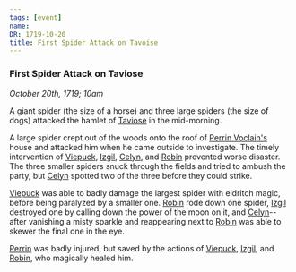 ```yaml
---
tags: [event]
name:
DR: 1719-10-20
title: First Spider Attack on Tavoise
---
```

### First Spider Attack on Taviose
*October 20th, 1719; 10am*

A giant spider (the size of a horse) and three large spiders (the size of dogs) attacked the hamlet of [Taviose](<../../../../gazetteer/greater-sembara/sembara/barony-of-aveil/cleenseau-region/taviose.md>) in the mid-morning. 

A large spider crept out of the woods onto the roof of [Perrin Voclain's](<../../../../people/sembarans/perrin-voclain.md>) house and attacked him when he came outside to investigate. The timely intervention of [Viepuck](<../../../../people/pcs/cleenseau/viepuck.md>), [Izgil](<../../../../people/pcs/cleenseau/izgil-moonseeker.md>), [Celyn](<../../../../people/pcs/cleenseau/celyn.md>), and [Robin](<../../../../people/pcs/cleenseau/robin-of-abenfyrd.md>) prevented worse disaster. The three smaller spiders snuck through the fields and tried to ambush the party, but [Celyn](<../../../../people/pcs/cleenseau/celyn.md>) spotted two of the three before they could strike. 

[Viepuck](<../../../../people/pcs/cleenseau/viepuck.md>) was able to badly damage the largest spider with eldritch magic, before being paralyzed by a smaller one. [Robin](<../../../../people/pcs/cleenseau/robin-of-abenfyrd.md>) rode down one spider, [Izgil](<../../../../people/pcs/cleenseau/izgil-moonseeker.md>) destroyed one by calling down the power of the moon on it, and [Celyn](<../../../../people/pcs/cleenseau/celyn.md>)-- after vanishing a misty sparkle and reappearing next to [Robin](<../../../../people/pcs/cleenseau/robin-of-abenfyrd.md>) was able to skewer the final one in the eye.

[Perrin](<../../../../people/sembarans/perrin-voclain.md>) was badly injured, but saved by the actions of [Viepuck](<../../../../people/pcs/cleenseau/viepuck.md>), [Izgil](<../../../../people/pcs/cleenseau/izgil-moonseeker.md>), and [Robin](<../../../../people/pcs/cleenseau/robin-of-abenfyrd.md>), who magically healed him.